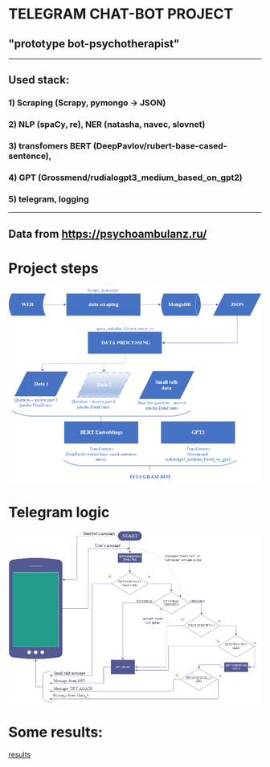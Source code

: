 # TELEGRAM CHAT-BOT PROJECT
## "prototype **bot-psychotherapist**"
--------------------------------------
## Used stack: 
### 1) Scraping (Scrapy, pymongo -> JSON)
### 2) NLP (spaCy, re), NER (natasha, navec, slovnet)
### 3) transfomers BERT (DeepPavlov/rubert-base-cased-sentence),
### 4) GPT (Grossmend/rudialogpt3_medium_based_on_gpt2)
### 5) telegram, logging
----------------------------------------------
## Data from  **https://psychoambulanz.ru/**
# Project steps
![process](process.png)
# Telegram logic
![logic](bot_logic.png)
# Some results:
[results](/results)